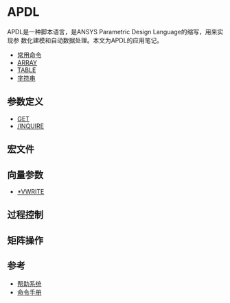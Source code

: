 # APDL

APDL是一种脚本语言，是ANSYS Parametric Design Language的缩写，用来实现参
数化建模和自动数据处理。本文为APDL的应用笔记。

- [常用命令](frqcmd.md)
- [ARRAY](array.md)
- [TABLE](table.md)
- [字符串](string.md)


## 参数定义

- [GET](get.md)
- [/INQUIRE](inquire.md)

## 宏文件

## 向量参数

- [*VWRITE](vwrite.md)

## 过程控制


## 矩阵操作


## 参考

- [帮助系统](http://www.mm.bme.hu/~gyebro/files/ans_help_v182/ans_cmd/Hlp_C_CH2_4.html)
- [命令手册](http://www.mm.bme.hu/~gyebro/files/ans_help_v182/ans_cmd/Hlp_C_CmdTOC.html)